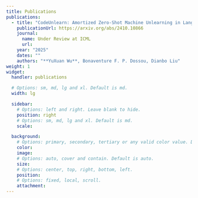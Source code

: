 ```yaml
---
title: Publications
publications:
  - title: "CodeUnlearn: Amortized Zero-Shot Machine Unlearning in Language Models Using Discrete Concept"
    publicationUrl: https://arxiv.org/abs/2410.10866
    journal:
      name: Under Review at ICML
      url: 
    year: "2025"
    dates: ""
    authors: "**YuXuan Wu**, Bonaventure F. P. Dossou, Dianbo Liu"
weight: 1
widget:
  handler: publications

  # Options: sm, md, lg and xl. Default is md.
  width: lg

  sidebar:
    # Options: left and right. Leave blank to hide.
    position: right
    # Options: sm, md, lg and xl. Default is md.
    scale:

  background:
    # Options: primary, secondary, tertiary or any valid color value. Default is primary.
    color:
    image:
    # Options: auto, cover and contain. Default is auto.
    size:
    # Options: center, top, right, bottom, left.
    position:
    # Options: fixed, local, scroll.
    attachment:
---
```

